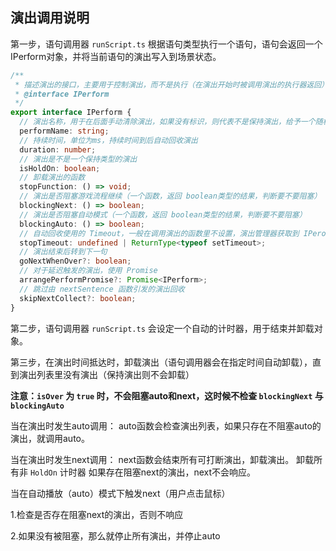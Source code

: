 ## 演出调用说明

第一步，语句调用器 `runScript.ts` 根据语句类型执行一个语句，语句会返回一个IPerform对象，并将当前语句的演出写入到场景状态。

```typescript
/**
 * 描述演出的接口，主要用于控制演出，而不是执行（在演出开始时被调用演出的执行器返回）
 * @interface IPerform
 */
export interface IPerform {
  // 演出名称，用于在后面手动清除演出，如果没有标识，则代表不是保持演出，给予一个随机字符串
  performName: string;
  // 持续时间，单位为ms，持续时间到后自动回收演出
  duration: number;
  // 演出是不是一个保持类型的演出
  isHoldOn: boolean;
  // 卸载演出的函数
  stopFunction: () => void;
  // 演出是否阻塞游戏流程继续（一个函数，返回 boolean类型的结果，判断要不要阻塞）
  blockingNext: () => boolean;
  // 演出是否阻塞自动模式（一个函数，返回 boolean类型的结果，判断要不要阻塞）
  blockingAuto: () => boolean;
  // 自动回收使用的 Timeout，一般在调用演出的函数里不设置，演出管理器获取到 IPerofrm 后会根据 duration 自动设置
  stopTimeout: undefined | ReturnType<typeof setTimeout>;
  // 演出结束后转到下一句
  goNextWhenOver?: boolean;
  // 对于延迟触发的演出，使用 Promise
  arrangePerformPromise?: Promise<IPerform>;
  // 跳过由 nextSentence 函数引发的演出回收
  skipNextCollect?: boolean;
}
```

第二步，语句调用器 `runScript.ts` 会设定一个自动的计时器，用于结束并卸载对象。

第三步，在演出时间抵达时，卸载演出（语句调用器会在指定时间自动卸载），直到演出列表里没有演出（保持演出则不会卸载）

**注意：`isOver` 为 `true` 时，不会阻塞auto和next，这时候不检查 `blockingNext` 与 `blockingAuto`**

当在演出时发生auto调用： auto函数会检查演出列表，如果只存在不阻塞auto的演出，就调用auto。

当在演出时发生next调用： next函数会结束所有可打断演出，卸载演出。 卸载所有非 `HoldOn` 计时器 如果存在阻塞next的演出，next不会响应。

当在自动播放（auto）模式下触发next（用户点击鼠标）

1.检查是否存在阻塞next的演出，否则不响应

2.如果没有被阻塞，那么就停止所有演出，并停止auto
